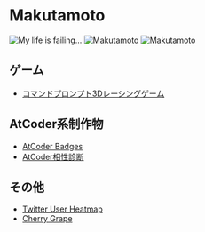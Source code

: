 Makutamoto
=====
![My life is failing...](https://img.shields.io/badge/build-failed-red)
[![Makutamoto](https://img.shields.io/endpoint?url=https%3A%2F%2Fatcoder-badges.now.sh%2Fapi%2Fatcoder%2Fjson%2FMakutamoto)](https://atcoder.jp/users/Makutamoto)
[![Makutamoto](https://img.shields.io/endpoint?url=https%3A%2F%2Fatcoder-badges.now.sh%2Fapi%2Fcodeforces%2Fjson%2FMakutamoto)](https://codeforces.com/profile/Makutamoto)

ゲーム
-----
- [コマンドプロンプト3Dレーシングゲーム](https://github.com/makutamoto/race-game)

AtCoder系制作物
-----
- [AtCoder Badges](https://github.com/makutamoto/atcoder-badges)
- [AtCoder相性診断](https://github.com/makutamoto/atcoder-aisho-shindan)

その他
-----
- [Twitter User Heatmap](https://github.com/makutamoto/twitter-user-heatmap)
- [Cherry Grape](https://github.com/makutamoto/websyllabus-frontend)
